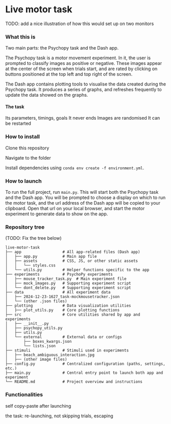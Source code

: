 # Live motor task

TODO: add a nice illustration of how this would set up on two monitors
### What this is

Two main parts: the Psychopy task and the Dash app.

The Psychopy task is a motor movement experiment. In it, the user is prompted to classify images as positive or negative. These images appear at the center of the screen when trials start, and are rated by clicking on buttons positioned at the top left and top right of the screen.

The Dash app contains plotting tools to visualise the data created during the Psychopy task. It produces a series of graphs, and refreshes frequently to update the data showed on the graphs.

#### The task

Its parameters, timings, goals
It never ends
Images are randomised
It can be restarted

### How to install

Clone this repository

Navigate to the folder

Install dependencies using `conda env create -f environment.yml`.

### How to launch

To run the full project, run `main.py`. This will start both the Psychopy task and the Dash app. You will be prompted to choose a display on which to run the motor task, and the url address of the Dash app will be copied to your clipboard. Open that url on your local browser, and start the motor experiment to generate data to show on the app.

### Repository tree

(TODO: Fix the tree below)

```
live-motor-task
├── app                  # All app-related files (Dash app)
│   ├── app.py           # Main app file
│   ├── assets           # CSS, JS, or other static assets
│   │   └── styles.css
│   └── utils.py         # Helper functions specific to the app
├── experiments          # PsychoPy experiments
│   ├── mouse_tracker_task.py  # Main experiment file
│   ├── mock_images.py   # Supporting experiment script
│   └── dont_delete.py   # Supporting experiment script
├── data                 # All experiment data
│   ├── 2024-12-23-1627_task-mockmousetracker.json
│   └── (other .json files)
├── plotting             # Data visualization utilities
│   ├── plot_utils.py    # Core plotting functions
├── src                  # Core utilities shared by app and experiments
│   ├── __init__.py
│   ├── psychopy_utils.py
│   ├── utils.py
│   └── external         # External data or configs
│       ├── boxes_kwargs.json
│       └── lists.json
├── stimuli              # Stimuli used in experiments
│   ├── beach_ambiguous_interaction.jpg
│   ├── (other image files)
├── config.py            # Centralized configuration (paths, settings, etc.)
├── main.py              # Central entry point to launch both app and experiment
└── README.md            # Project overview and instructions
```


### Functionalities

self copy-paste after launching

the task: re-launching, not skipping trials, escaping